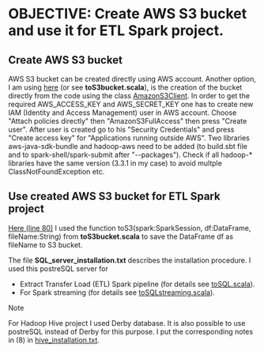 # OBJECTIVE: Create AWS S3 bucket and use it for ETL Spark project.
## Create AWS S3 bucket
AWS S3 bucket can be created directly using AWS account. Another option, I am using [here](https://github.com/PavelPll/Spark-ETL-ML/blob/main/Scala_ETL/toS3bucket.scala) (or see **toS3bucket.scala**), is the creation of the bucket directly from the code using the class [AmazonS3Client](https://docs.aws.amazon.com/AWSJavaSDK/latest/javadoc/com/amazonaws/services/s3/AmazonS3Client.html). In order to get the required AWS_ACCESS_KEY and AWS_SECRET_KEY one has to create new IAM (Identity and Access Management) user in AWS account. Choose "Attach policies directly" then "AmazonS3FullAccess" then press "Create user". After user is created go to his "Security Credentials" and press "Create access key" for "Applications running outside AWS". Two libraries aws-java-sdk-bundle and hadoop-aws need to be added (to build.sbt file  and to spark-shell/spark-submit after "--packages"). Check if all hadoop-* libraries have the same version (3.3.1 in my case) to avoid multple ClassNotFoundException etc. 
## Use created AWS S3 bucket for ETL Spark project
[Here (line 80)](https://github.com/PavelPll/Spark-ETL-ML/blob/main/Scala_ETL/ETL.scala) I used the function toS3(spark:SparkSession, df:DataFrame, fileName:String) from **toS3bucket.scala** to save the DataFrame df as fileName to S3 bucket.




The file **SQL_server_installation.txt** describes the installation procedure. I used this postreSQL server for
* Extract Transfer Load (ETL) Spark pipeline (for details see [toSQL.scala](https://github.com/PavelPll/Spark-ETL-ML/blob/main/Scala_ETL/toSQL.scala)).  
* For Spark streaming (for details see [toSQLstreaming.scala](https://github.com/PavelPll/Spark-ETL-ML/blob/main/Streaming/src/main/scala/toSQLstreaming.scala)).
> [!NOTE]
> For Hadoop Hive project I used Derby database. It is also possible to use postreSQL instead of Derby for this purpose. I put the corresponding notes in (8) in [hive_installation.txt](https://github.com/PavelPll/Hadoop-Hive/blob/main/hive_installation.txt).
